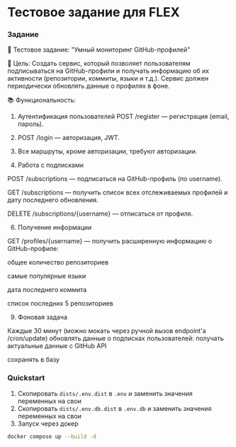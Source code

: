 Тестовое задание для FLEX
==============================
### Задание
🧩 Тестовое задание: "Умный мониторинг GitHub-профилей"

📌 Цель:
Создать сервис, который позволяет пользователям подписываться на GitHub-профили и получать информацию об их активности (репозитории, коммиты, языки и т.д.). Сервис должен периодически обновлять данные о профилях в фоне.

📚 Функциональность:
1. Аутентификация пользователей
POST /register — регистрация (email, пароль).

2. POST /login — авторизация, JWT.

3. Все маршруты, кроме авторизации, требуют авторизации.

4. Работа с подписками

POST /subscriptions — подписаться на GitHub-профиль (по username).

GET /subscriptions — получить список всех отслеживаемых профилей и дату последнего обновления.

DELETE /subscriptions/{username} — отписаться от профиля.

6. Получение информации

GET /profiles/{username} — получить расширенную информацию о GitHub-профиле:

общее количество репозиториев

самые популярные языки

дата последнего коммита

список последних 5 репозиториев

9. Фоновая задача

Каждые 30 минут (можно мокать через ручной вызов endpoint'а /cron/update) обновлять данные о подписках пользователей:
получать актуальные данные с GitHub API

сохранять в базу

### Quickstart

1. Скопировать `dists/.env.dist` в `.env` и заменить значения переменных на свои
2. Скопировать `dists/.env.db.dist` в `.env.db` и заменить значения переменных на свои
3. Запуск через докер
```bash
docker compose up --build -d
```
